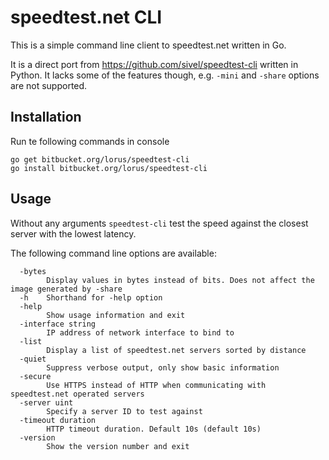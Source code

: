 speedtest.net CLI
=================

This is a simple command line client to speedtest.net written in Go.

It is a direct port from https://github.com/sivel/speedtest-cli written in Python. It lacks some of the features though, e.g. `-mini` and `-share` options are not supported.

Installation
------------

Run te following commands in console
```
go get bitbucket.org/lorus/speedtest-cli
go install bitbucket.org/lorus/speedtest-cli
```

Usage
-----

Without any arguments `speedtest-cli` test the speed against the closest server with the lowest latency.

The following command line options are available:
```
  -bytes
        Display values in bytes instead of bits. Does not affect the image generated by -share
  -h    Shorthand for -help option
  -help
        Show usage information and exit
  -interface string
        IP address of network interface to bind to
  -list
        Display a list of speedtest.net servers sorted by distance
  -quiet
        Suppress verbose output, only show basic information
  -secure
        Use HTTPS instead of HTTP when communicating with speedtest.net operated servers
  -server uint
        Specify a server ID to test against
  -timeout duration
        HTTP timeout duration. Default 10s (default 10s)
  -version
        Show the version number and exit
```
